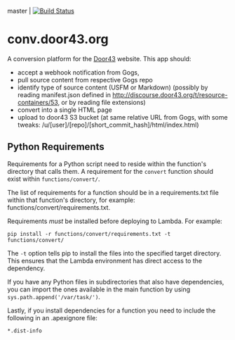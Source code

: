 master | [![Build Status](https://travis-ci.org/unfoldingWord-dev/conv.door43.org.svg?branch=master)](https://travis-ci.org/unfoldingWord-dev/conv.door43.org)


# conv.door43.org

A conversion platform for the [Door43](http://door43.org) website.
This app should:

 * accept a webhook notification from Gogs,
 * pull source content from respective Gogs repo
 * identify type of source content (USFM or Markdown) (possibly by reading manifest.json defined in http://discourse.door43.org/t/resource-containers/53, or by reading file extensions)
 * convert into a single HTML page
 * upload to door43 S3 bucket (at same relative URL from Gogs, with some tweaks: /u/[user]/[repo]/[short_commit_hash]/html/index.html)


## Python Requirements

Requirements for a Python script need to reside within the function's directory that calls them.  A requirement for the `convert` function should exist within `functions/convert/`.

The list of requirements for a function should be in a requirements.txt file within that function's directory, for example: functions/convert/requirements.txt.

Requirements *must* be installed before deploying to Lambda.  For example:

    pip install -r functions/convert/requirements.txt -t functions/convert/

The `-t` option tells pip to install the files into the specified target directory.  This ensures that the Lambda environment has direct access to the dependency.

If you have any Python files in subdirectories that also have dependencies, you can import the ones available in the main function by using `sys.path.append('/var/task/')`.

Lastly, if you install dependencies for a function you need to include the following in an .apexignore file:

    *.dist-info


